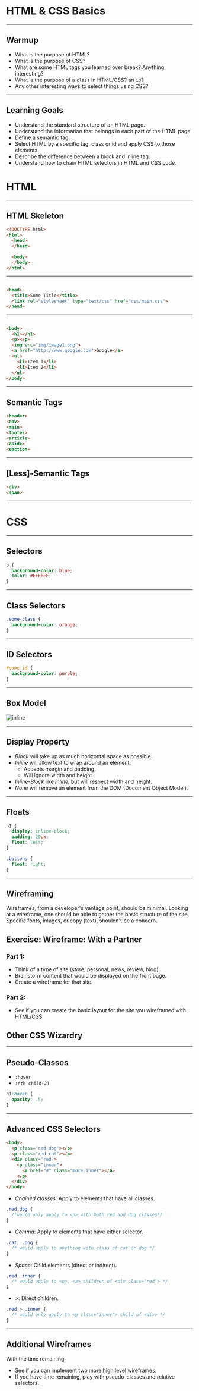 # HTML & CSS Basics

---

## Warmup

* What is the purpose of HTML?
* What is the purpose of CSS?
* What are some HTML tags you learned over break? Anything interesting?
* What is the purpose of a `class` in HTML/CSS? an `id`?
* Any other interesting ways to select things using CSS?

---

## Learning Goals

* Understand the standard structure of an HTML page.
* Understand the information that belongs in each part of the HTML page.
* Define a semantic tag.
* Select HTML by a specific tag, class or id and apply CSS to those elements.
* Describe the difference between a block and inline tag.
* Understand how to chain HTML selectors in HTML and CSS code.

# HTML

---

## HTML Skeleton

```html
<!DOCTYPE html>
<html>
  <head>
  </head>

  <body>
  </body>
</html>
```

---

## <head></head>

```html
<head>
  <title>Some Title</title>
  <link rel="stylesheet" type="text/css" href="css/main.css">
</head>
```

---

## <body></body>

```html
<body>
  <h1></h1>
  <p></p>
  <img src="img/image1.png">
  <a href="http://www.google.com">Google</a>
  <ul>
    <li>Item 1</li>
    <li>Item 2</li>
  </ul>
</body>
```

---

## Semantic Tags



```html
<header>
<nav>
<main>
<footer>
<article>
<aside>
<section>
```
---

## [Less]-Semantic Tags

```html
<div>
<span>
```
---

# CSS

---

## Selectors

```css
p {
  background-color: blue;
  color: #FFFFFF;
}
```

---

## Class Selectors

```css
.some-class {
  background-color: orange;
}
```

---

## ID Selectors

```css
#some-id {
  background-color: purple;
}
```

---

## Box Model

![inline](box-model.png)

---

## Display Property

* *Block* will take up as much horizontal space as possible.
* *Inline* will allow text to wrap around an element.
    * Accepts margin and padding.
    * Will ignore width and height.
* *Inline-Block* like _inline_, but will respect width and height.
* *None* will remove an element from the DOM (Document Object Model).

---

## Floats

```css
h1 {
  display: inline-block;
  padding: 20px;
  float: left;
}

.buttons {
  float: right;
}
```

---

## Wireframing

Wireframes, from a developer's vantage point, should be minimal. Looking at a wireframe, one should be able to gather the basic structure of the site. Specific fonts, images, or copy (text), shouldn't be a concern.

## Exercise: Wireframe: With a Partner

### Part 1:

* Think of a type of site (store, personal, news, review, blog).
* Brainstorm content that would be displayed on the front page.
* Create a wireframe for that site.

### Part 2:

* See if you can create the basic layout for the site you wireframed with HTML/CSS

## Other CSS Wizardry

---

## Pseudo-Classes

* `:hover`
* `:nth-child(2)`

```css
h1:hover {
  opacity: .5;
}
```

---

## Advanced CSS Selectors

```html
<body>
  <p class="red dog"></p>
  <p class="red cat"></p>
  <div class="red">
    <p class="inner">
      <a href="#" class="more inner"></a>
    </p>
  </div>
</body>
```

* *Chained classes*: Apply to elements that have all classes.

```css
.red.dog {
  /*would only apply to <p> with both red and dog classes*/
}
```

* *Comma*: Apply to elements that have either selector.

```css
.cat, .dog {
  /* would apply to anything with class of cat or dog */
}
```

* *Space*: Child elements (direct or indirect).

```css
.red .inner {
  /* would apply to <p>, <a> children of <div class="red"> */
}
```

* *>*: Direct children.

```css
.red > .inner {
  /* would only apply to <p class="inner"> child of <div> */
}
```

---

## Additional Wireframes

With the time remaining:

* See if you can implement two more high level wireframes.
* If you have time remaining, play with pseudo-classes and relative selectors.

